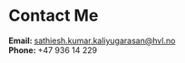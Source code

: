 ---
---

# Contact Me

<b>Email: </b> <a href="mailto:sathiesh.kumar.kaliyugarasan@hvl.no"> sathiesh.kumar.kaliyugarasan@hvl.no</a> 
<br> 
<b>Phone: </b> +47 936 14 229

